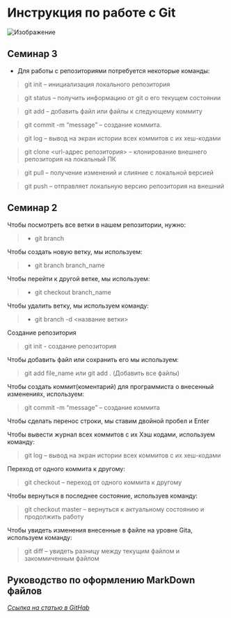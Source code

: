# Инструкция по работе с Git

![Изображение](https://www.iphones.ru/wp-content/uploads/2022/04/github-cover2332.jpg)

## Семинар 3
- Для работы с репозиториями потребуется некоторые команды: 

> git init – инициализация локального репозитория

> git status – получить информацию от git о его текущем состоянии

> git add – добавить файл или файлы к следующему коммиту

> git commit -m “message” – создание коммита.

> git log – вывод на экран истории всех коммитов с их хеш-кодами

> git clone <url-адрес репозитория> – клонирование внешнего 
репозитория на  локальный ПК

> git pull – получение изменений и слияние с локальной версией

> git push – отправляет локальную версию репозитория на внешний


## Семинар 2

Чтобы посмотреть все ветки в нашем репозитории, нужно:
>+ git branch 


Чтобы создать новую ветку, мы используем:

>+ git branch branch_name


Чтобы перейти к другой ветке, мы используем:

>+ git checkout branch_name


Чтобы удалить ветку, мы используем команду:

>+ git branch -d <название ветки>



Создание репозитория
>git init - создание репозитория

Чтобы добавить файл или сохранить его мы используем:
> git add file_name или git add . (Добавить все файлы)

Чтобы создать коммит(коментарий) для программиста о внесенный изменениях, используем:
> git commit -m “message” – создание коммита

Чтобы сделать перенос строки, мы ставим двойной пробел и Enter


Чтобы вывести журнал всех коммитов с их Хэш кодами, используем команду:
> git log – вывод на экран истории всех коммитов с их хеш-кодами

Переход от одного коммита к другому:
> git checkout – переход от одного коммита к другому

Чтобы вернуться в последнее состояние, используев команду:
> git checkout master – вернуться к актуальному состоянию и продолжить работу

Чтобы увидеть изменения внесенные в файле на уровне Gitа, используем команду:
> git diff – увидеть разницу между текущим файлом и закоммиченным файлом

## Руководство по оформлению MarkDown файлов

*[Ссылка на статью в GitHab](https://github.com/OlgaVlasova/markdown-doc/blob/master/README.md#Links)*